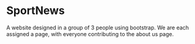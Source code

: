 # SportNews
A website designed in a group of 3 people using bootstrap. We are each assigned a page, with everyone contributing to the about us page.
